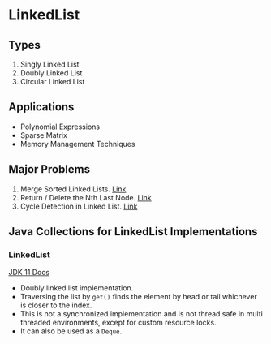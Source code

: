 # LinkedList

## Types

1. Singly Linked List
2. Doubly Linked List
3. Circular Linked List

## Applications

- Polynomial Expressions
- Sparse Matrix
- Memory Management Techniques

## Major Problems

1. Merge Sorted Linked Lists. [Link]("./MergeSortedLinkedLists.java")
2. Return / Delete the Nth Last Node. [Link]("./NLastNode.java")
3. Cycle Detection in Linked List. [Link]("CycleDetection.java")

## Java Collections for LinkedList Implementations

### LinkedList<E>

[JDK 11 Docs](https://docs.oracle.com/en/java/javase/11/docs/api/java.base/java/util/LinkedList.html)

- Doubly linked list implementation.
- Traversing the list by `get()` finds the element by head or tail whichever is closer to the index.
- This is not a synchronized implementation and is not thread safe in multi threaded environments, except for custom resource locks.
- It can also be used as a `Deque`.
